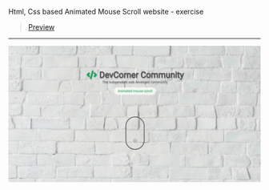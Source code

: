 Html, Css based Animated Mouse Scroll website - exercise
> [Preview](https://r4nd3l.github.io/AnimatedMouseScroll/)
---

![AnimatedMouseScroll](https://github.com/r4nd3l/AnimatedMouseScroll/blob/master/img/sample.gif)
